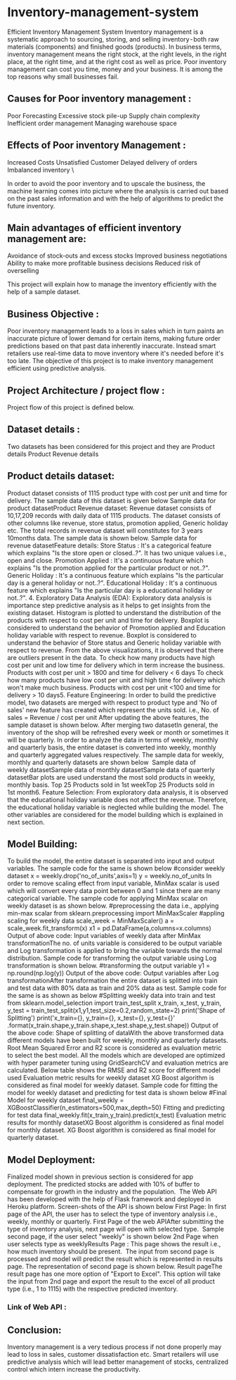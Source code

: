 # Inventory-management-system
Efficient Inventory Management System
Inventory management is a systematic approach to sourcing, storing, and selling inventory - both raw materials (components) and finished goods (products). In business terms, inventory management means the right stock, at the right levels, in the right place, at the right time, and at the right cost as well as price.
Poor inventory management can cost you time, money and your business. It is among the top reasons why small businesses fail.
## Causes for Poor inventory management :
Poor Forecasting
Excessive stock pile-up
Supply chain complexity
Inefficient order management
Managing warehouse space

## Effects of Poor inventory Management :
Increased Costs
Unsatisfied Customer
Delayed delivery of orders
Imbalanced inventory \

In order to avoid the poor inventory and to upscale the business, the machine learning comes into picture where the analysis is carried out based on the past sales information and with the help of algorithms to predict the future inventory.

## Main advantages of efficient inventory management are:
Avoidance of stock-outs and excess stocks
Improved business negotiations
Ability to make more profitable business decisions
Reduced risk of overselling

This project will explain how to manage the inventory efficiently with the help of a sample dataset.

## Business Objective :

Poor inventory management leads to a loss in sales which in turn paints an inaccurate picture of lower demand for certain items, making future order predictions based on that past data inherently inaccurate.
Instead smart retailers use real-time data to move inventory where it's needed before it's too late.
The objective of this project is to make inventory management efficient using predictive analysis.

## Project Architecture / project flow :
Project flow of this project is defined below.

## Dataset details :
Two datasets has been considered for this project and they are
Product details
Product Revenue details

## Product details dataset:
Product dataset consists of 1115 product type with cost per unit and time for delivery. The sample data of this dataset is given below
Sample data for product datasetProduct Revenue dataset:
Revenue dataset consists of 10,17,209 records with daily data of 1115 products. The dataset consists of other columns like revenue, store status, promotion applied, Generic holiday etc. The total records in revenue dataset will constitutes for 3 years 10months data. The sample data is shown below.
Sample data for revenue datasetFeature details:
Store Status : It's a categorical feature which explains "Is the store open or closed..?". It has two unique values i.e., open and close.
Promotion Applied : It's a continuous feature which explains "Is the promotion applied for the particular product or not..?". 
Generic Holiday : It's a continuous feature which explains "Is the particular day is a general holiday or not..?".
Educational Holiday : It's a continuous feature which explains "Is the particular day is a educational holiday or not..?".
4. Exploratory Data Analysis (EDA):
Exploratory data analysis is importance step predictive analysis as it helps to get insights from the existing dataset.
Histogram is plotted to understand the distribution of the products with respect to cost per unit and time for delivery.
Boxplot is considered to understand the behavior of Promotion applied and Education holiday variable with respect to revenue.
Boxplot is considered to understand the behavior of Store status and Generic holiday variable with respect to revenue.
From the above visualizations, it is observed that there are outliers present in the data.
To check how many products have high cost per unit and low time for delivery which in term increase the business.
Products with cost per unit > 1800 and time for delivery < 6 days To check how many products have low cost per unit and high time for delivery which won't make much business.
Products with cost per unit <100 and time for delivery > 10 days5. Feature Engineering:
In order to build the predictive model, two datasets are merged with respect to product type and 'No of sales' new feature has created which represent the units sold.
i.e., No. of sales = Revenue / cost per unit
After updating the above features, the sample dataset is shown below.
After merging two datasetIn general, the inventory of the shop will be refreshed every week or month or sometimes it will be quarterly. In order to analyze the data in terms of weekly, monthly and quarterly basis, the entire dataset is converted into weekly, monthly and quarterly aggregated values respectively.
The sample data for weekly, monthly and quarterly datasets are shown below 
Sample data of weekly datasetSample data of monthly datasetSample data of quarterly datasetBar plots are used understand the most sold products in weekly, monthly basis.
Top 25 Products sold in 1st weekTop 25 Products sold in 1st month6. Feature Selection:
From exploratory data analysis, it is observed that the educational holiday variable does not affect the revenue. Therefore, the educational holiday variable is neglected while building the model. The other variables are considered for the model building which is explained in next section.
## Model Building:
To build the model, the entire dataset is separated into input and output variables.
The sample code for the same is shown below
#consider weekly dataset
x = weekly.drop('no_of_units',axis=1)
y = weekly.no_of_units
In order to remove scaling effect from input variable, MinMax scalar is used which will convert every data point between 0 and 1 since there are many categorical variable.
The sample code for applying MinMax scalar on weekly dataset is as shown below.
#preprocessing the data i.e., applying min-max scalar
from sklearn.preprocessing import MinMaxScaler
#appling scaling for weekly data
scale_week = MinMaxScaler()
a = scale_week.fit_transform(x)
x1 = pd.DataFrame(a,columns=x.columns)
Output of above code:
Input variables of weekly data after MinMax transformationThe no. of units variable is considered to be output variable and Log transformation is applied to bring the variable towards the normal distribution.
Sample code for transforming the output variable using Log transformation is shown below.
#transforming the output variable
y1 = np.round(np.log(y))
Output of the above code:
Output variables after Log transformationAfter transformation the entire dataset is splitted into train and test data with 80% data as train and 20% data as test.
Sample code for the same is as shown as below
#Splitting weekly data into train and test
from sklearn.model_selection import train_test_split
x_train, x_test, y_train, y_test = train_test_split(x1,y1,test_size=0.2,random_state=2)
print('Shape of Splitting')
print('x_train={}, y_train={}, x_test={}, y_test={}' .format(x_train.shape,y_train.shape,x_test.shape,y_test.shape))
Output of the above code:
Shape of splitting of dataWith the above transformed data different models have been built for weekly, monthly and quarterly datasets. Root Mean Squared Error and R2 score is considered as evaluation metric to select the best model.
All the models which are developed are optimized with hyper parameter tuning using GridSearchCV and evaluation metrics are calculated.
Below table shows the RMSE and R2 score for different model used
Evaluation metric results for weekly dataset XG Boost algorithm is considered as final model for weekly dataset.
Sample code for fitting the model for weekly dataset and predicting for test data is shown below
#Final Model for weekly dataset
final_weekly = XGBoostClassifier(n_estimators=500,max_depth=50)
Fitting and predicting for test data
final_weekly.fit(x_train,y_train).predict(x_test)
Evaluation metric results for monthly datasetXG Boost algorithm is considered as final model for monthly dataset.
XG Boost algorithm is considered as final model for quarterly dataset.

## Model Deployment:
Finalized model shown in previous section is considered for app deployment.
The predicted stocks are added with 10% of buffer to compensate for growth in the industry and the population. 
The Web API has been developed with the help of Flask framework and deployed in Heroku platform.
Screen-shots of the API is shown below
First Page: In first page of the API, the user has to select the type of inventory analysis i.e., weekly, monthly or quarterly.
First Page of the web APIAfter submitting the type of inventory analysis, next page will open with selected type. 
Sample second page, if the user select "weekly" is shown below
2nd Page when user selects type as weeklyResults Page : This page shows the result i.e., how much inventory should be present. 
The input from second page is processed and model will predict the result which is represented in results page.
The representation of second page is shown below.
Result pageThe result page has one more option of "Export to Excel". This option will take the input from 2nd page and export the result to the excel of all product type (i.e., 1 to 1115) with the respective predicted inventory.

### Link of Web API : 


## Conclusion:
Inventory management is a very tedious process if not done properly may lead to loss in sales, customer dissatisfaction etc. Smart retailers will use predictive analysis which will lead better management of stocks, centralized control which intern increase the productivity.
